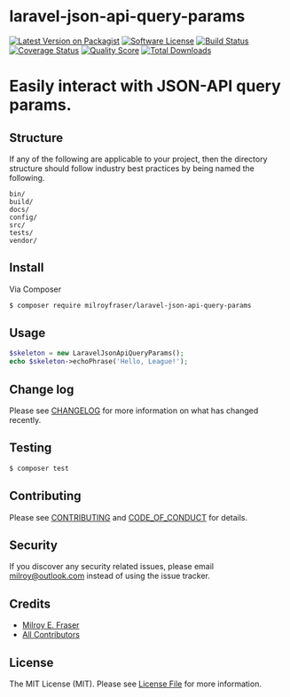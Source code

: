 # laravel-json-api-query-params

[![Latest Version on Packagist][ico-version]][link-packagist]
[![Software License][ico-license]](LICENSE.md)
[![Build Status][ico-travis]][link-travis]
[![Coverage Status][ico-scrutinizer]][link-scrutinizer]
[![Quality Score][ico-code-quality]][link-code-quality]
[![Total Downloads][ico-downloads]][link-downloads]

# Easily interact with JSON-API query params.

## Structure

If any of the following are applicable to your project, then the directory structure should follow industry best practices by being named the following.

```
bin/        
build/
docs/
config/
src/
tests/
vendor/
```


## Install

Via Composer

``` bash
$ composer require milroyfraser/laravel-json-api-query-params
```

## Usage

``` php
$skeleton = new LaravelJsonApiQueryParams();
echo $skeleton->echoPhrase('Hello, League!');
```

## Change log

Please see [CHANGELOG](CHANGELOG.md) for more information on what has changed recently.

## Testing

``` bash
$ composer test
```

## Contributing

Please see [CONTRIBUTING](CONTRIBUTING.md) and [CODE_OF_CONDUCT](CODE_OF_CONDUCT.md) for details.

## Security

If you discover any security related issues, please email milroy@outlook.com instead of using the issue tracker.

## Credits

- [Milroy E. Fraser][link-author]
- [All Contributors][link-contributors]

## License

The MIT License (MIT). Please see [License File](LICENSE.md) for more information.

[ico-version]: https://img.shields.io/packagist/v/milroyfraser/laravel-json-api-query-params.svg?style=flat-square
[ico-license]: https://img.shields.io/badge/license-MIT-brightgreen.svg?style=flat-square
[ico-travis]: https://img.shields.io/travis/milroyfraser/laravel-json-api-query-params/master.svg?style=flat-square
[ico-scrutinizer]: https://img.shields.io/scrutinizer/coverage/g/milroyfraser/laravel-json-api-query-params.svg?style=flat-square
[ico-code-quality]: https://img.shields.io/scrutinizer/g/milroyfraser/laravel-json-api-query-params.svg?style=flat-square
[ico-downloads]: https://img.shields.io/packagist/dt/milroyfraser/laravel-json-api-query-params.svg?style=flat-square

[link-packagist]: https://packagist.org/packages/milroyfraser/laravel-json-api-query-params
[link-travis]: https://travis-ci.org/milroyfraser/laravel-json-api-query-params
[link-scrutinizer]: https://scrutinizer-ci.com/g/milroyfraser/laravel-json-api-query-params/code-structure
[link-code-quality]: https://scrutinizer-ci.com/g/milroyfraser/laravel-json-api-query-params
[link-downloads]: https://packagist.org/packages/milroyfraser/laravel-json-api-query-params
[link-author]: https://github.com/milroyfraser
[link-contributors]: ../../contributors
